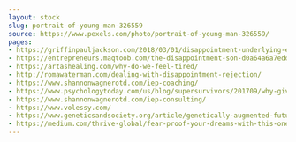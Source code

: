 ```yaml
---
layout: stock
slug: portrait-of-young-man-326559
source: https://www.pexels.com/photo/portrait-of-young-man-326559/
pages:
- https://griffinpauljackson.com/2018/03/01/disappointment-underlying-emotion-culture/
- https://entrepreneurs.maqtoob.com/the-disappointment-son-d0a64a6a7edd
- https://artashealing.com/why-do-we-feel-tired/
- http://romawaterman.com/dealing-with-disappointment-rejection/
- https://www.shannonwagnerotd.com/iep-coaching/
- https://www.psychologytoday.com/us/blog/supersurvivors/201709/why-giving-can-sometimes-be-good
- https://www.shannonwagnerotd.com/iep-consulting/
- https://www.volessy.com/
- https://www.geneticsandsociety.org/article/genetically-augmented-future
- https://medium.com/thrive-global/fear-proof-your-dreams-with-this-one-question-7fa50a2a429f
---
```

